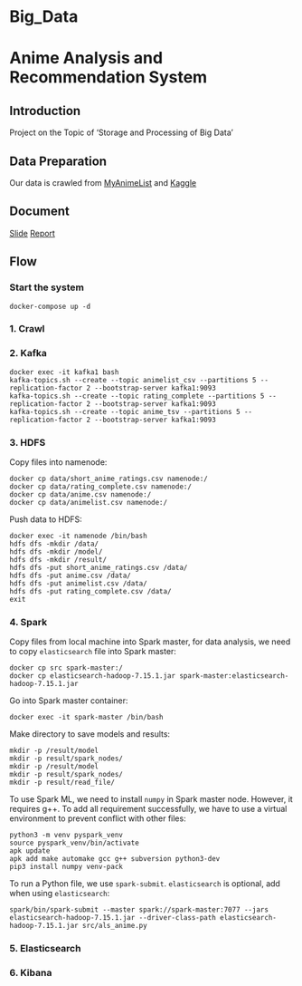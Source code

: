 # Big_Data

# Anime Analysis and Recommendation System

## Introduction
Project on the Topic of ‘Storage and Processing of Big Data’

## Data Preparation
Our data is crawled from [MyAnimeList](https://myanimelist.net/) and [Kaggle](https://www.kaggle.com/datasets/hernan4444/anime-recommendation-database-2020?select=rating_complete.csv&fbclid=IwAR37KBNhDMUmDlL2he0iLylicmXE4KjugeiNUarZjhUH-oqHNOtHkYVjvQ4)

## Document
[Slide](https://husteduvn-my.sharepoint.com/:p:/g/personal/khanh_ln200316_sis_hust_edu_vn/EVHZfF_BTQZOpt8AKefpUdcBLJ8hRu-4niXxZaTpanND0w?e=OCfdgz)
[Report](https://husteduvn-my.sharepoint.com/:w:/g/personal/khanh_ln200316_sis_hust_edu_vn/EenyblT4C-BKvOXZqb15Z6IBTnkAHUUl4gpxbqLCm0Z6ug?e=lR1RVr)

## Flow

### Start the system

```
docker-compose up -d
```
### 1. Crawl
### 2. Kafka
```
docker exec -it kafka1 bash
kafka-topics.sh --create --topic animelist_csv --partitions 5 --replication-factor 2 --bootstrap-server kafka1:9093 
kafka-topics.sh --create --topic rating_complete --partitions 5 --replication-factor 2 --bootstrap-server kafka1:9093 
kafka-topics.sh --create --topic anime_tsv --partitions 5 --replication-factor 2 --bootstrap-server kafka1:9093
```
### 3. HDFS

Copy files into namenode:
```
docker cp data/short_anime_ratings.csv namenode:/
docker cp data/rating_complete.csv namenode:/
docker cp data/anime.csv namenode:/
docker cp data/animelist.csv namenode:/
```

Push data to HDFS:
```
docker exec -it namenode /bin/bash
hdfs dfs -mkdir /data/
hdfs dfs -mkdir /model/
hdfs dfs -mkdir /result/
hdfs dfs -put short_anime_ratings.csv /data/
hdfs dfs -put anime.csv /data/
hdfs dfs -put animelist.csv /data/
hdfs dfs -put rating_complete.csv /data/
exit
```
### 4. Spark
Copy files from local machine into Spark master, for data analysis, we need to copy `elasticsearch` file into Spark master:
```
docker cp src spark-master:/
docker cp elasticsearch-hadoop-7.15.1.jar spark-master:elasticsearch-hadoop-7.15.1.jar
```


Go into Spark master container:
```
docker exec -it spark-master /bin/bash
```

Make directory to save models and results:
```
mkdir -p /result/model
mkdir -p result/spark_nodes/
mkdir -p /result/model
mkdir -p result/spark_nodes/
mkdir -p result/read_file/
```

To use Spark ML, we need to install `numpy` in Spark master node. However, it requires g++. To add all requirement successfully, we have to use a virtual environment to prevent conflict with other files:
```
python3 -m venv pyspark_venv
source pyspark_venv/bin/activate
apk update
apk add make automake gcc g++ subversion python3-dev
pip3 install numpy venv-pack
```

To run a Python file, we use `spark-submit`. `elasticsearch` is optional, add when using `elasticsearch`:
```
spark/bin/spark-submit --master spark://spark-master:7077 --jars elasticsearch-hadoop-7.15.1.jar --driver-class-path elasticsearch-hadoop-7.15.1.jar src/als_anime.py
```

### 5. Elasticsearch
### 6. Kibana

